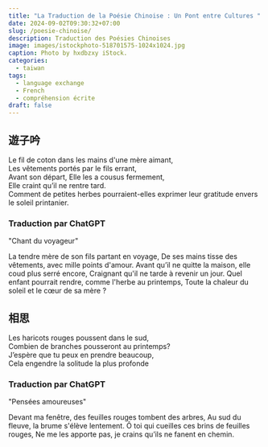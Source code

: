 ```yaml
---
title: "La Traduction de la Poésie Chinoise : Un Pont entre Cultures "
date: 2024-09-02T09:30:32+07:00
slug: /poesie-chinoise/
description: Traduction des Poésies Chinoises
image: images/istockphoto-518701575-1024x1024.jpg
caption: Photo by hxdbzxy iStock.
categories:
  - taiwan
tags:
  - language exchange
  - French
  - compréhension écrite
draft: false
---
```


## 遊子吟

Le fil de coton dans les mains d'une mère aimant,  
Les vêtements portés par le fils errant,  
Avant son départ, Elle les a cousus fermement,  
Elle craint qu’il ne rentre tard.  
Comment de petites herbes pourraient-elles exprimer leur gratitude envers le soleil printanier. 


### Traduction par ChatGPT

"Chant du voyageur"

La tendre mère de son fils partant en voyage,
De ses mains tisse des vêtements, avec mille points d'amour.
Avant qu’il ne quitte la maison, elle coud plus serré encore,
Craignant qu'il ne tarde à revenir un jour.
Quel enfant pourrait rendre, comme l'herbe au printemps,
Toute la chaleur du soleil et le cœur de sa mère ?

## 相思

Les haricots rouges poussent dans le sud,  
Combien de branches pousseront au printemps?  
J’espère que tu peux en prendre beaucoup,   
Cela engendre la solitude la plus profonde

### Traduction par ChatGPT

"Pensées amoureuses"

Devant ma fenêtre, des feuilles rouges tombent des arbres,
Au sud du fleuve, la brume s'élève lentement.
Ô toi qui cueilles ces brins de feuilles rouges,
Ne me les apporte pas, je crains qu’ils ne fanent en chemin.
